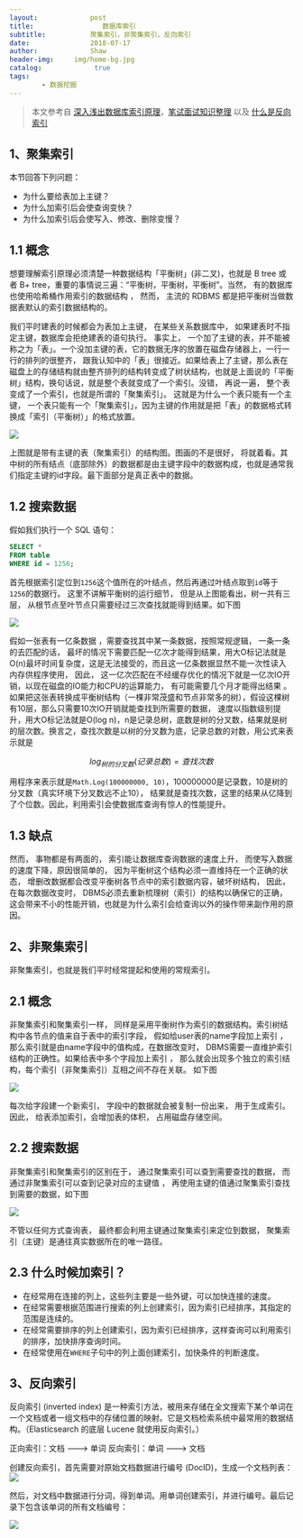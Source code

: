 ```yaml
---
layout:             post
title:                 数据库索引
subtitle:           聚集索引，非聚集索引，反向索引
date:      	        2018-07-17
author:             Shaw
header-img:     img/home-bg.jpg
catalog: 	         true
tags:
        - 数据挖掘
---
```

>本文参考自 [深入浅出数据库索引原理](https://zhuanlan.zhihu.com/p/23624390)，[笔试面试知识整理](https://hit-alibaba.github.io/interview/basic/db/DB-Index.html) 以及 [什么是反向索引](https://www.jianshu.com/p/56d01fe7ff8d) 

1、聚集索引
-
本节回答下列问题：
- 为什么要给表加上主键？
- 为什么加索引后会使查询变快？
- 为什么加索引后会使写入、修改、删除变慢？

1.1 概念
-

想要理解索引原理必须清楚一种数据结构「平衡树」(非二叉)，也就是 B tree 或者 B+ tree，重要的事情说三遍：“平衡树，平衡树，平衡树”。当然， 有的数据库也使用哈希桶作用索引的数据结构 ， 然而， 主流的 RDBMS 都是把平衡树当做数据表默认的索引数据结构的。

我们平时建表的时候都会为表加上主键， 在某些关系数据库中， 如果建表时不指定主键，数据库会拒绝建表的语句执行。 事实上， 一个加了主键的表，并不能被称之为「表」。一个没加主键的表，它的数据无序的放置在磁盘存储器上，一行一行的排列的很整齐， 跟我认知中的「表」很接近。如果给表上了主键，那么表在磁盘上的存储结构就由整齐排列的结构转变成了树状结构，也就是上面说的「平衡树」结构，换句话说，就是整个表就变成了一个索引。没错， 再说一遍， 整个表变成了一个索引，也就是所谓的「聚集索引」。 这就是为什么一个表只能有一个主键， 一个表只能有一个「聚集索引」，因为主键的作用就是把「表」的数据格式转换成「索引（平衡树）」的格式放置。

![](https://raw.githubusercontent.com/xiaoran-tang/xiaoran-tang.github.io/master/img/带有主键的表.jpg)

上图就是带有主键的表（聚集索引）的结构图。图画的不是很好， 将就着看。其中树的所有结点（底部除外）的数据都是由主键字段中的数据构成，也就是通常我们指定主键的id字段。最下面部分是真正表中的数据。 

1.2 搜索数据
-
假如我们执行一个 SQL 语句：

```sql
SELECT * 
FROM table 
WHERE id = 1256;
```

首先根据索引定位到`1256`这个值所在的叶结点，然后再通过叶结点取到`id`等于`1256`的数据行。 这里不讲解平衡树的运行细节， 但是从上图能看出，树一共有三层， 从根节点至叶节点只需要经过三次查找就能得到结果。如下图

![](https://raw.githubusercontent.com/xiaoran-tang/xiaoran-tang.github.io/master/img/搜索带有主键的表.jpg)

假如一张表有一亿条数据 ，需要查找其中某一条数据，按照常规逻辑， 一条一条的去匹配的话， 最坏的情况下需要匹配一亿次才能得到结果，用大O标记法就是O(n)最坏时间复杂度，这是无法接受的，而且这一亿条数据显然不能一次性读入内存供程序使用， 因此， 这一亿次匹配在不经缓存优化的情况下就是一亿次IO开销，以现在磁盘的IO能力和CPU的运算能力， 有可能需要几个月才能得出结果 。如果把这张表转换成平衡树结构（一棵非常茂盛和节点非常多的树），假设这棵树有10层，那么只需要10次IO开销就能查找到所需要的数据， 速度以指数级别提升，用大O标记法就是O(log n)，n是记录总树，底数是树的分叉数，结果就是树的层次数。换言之，查找次数是以树的分叉数为底，记录总数的对数，用公式来表示就是

$$ log_{树的分叉数}(记录总数)=查找次数$$

用程序来表示就是`Math.Log(100000000, 10)`，100000000是记录数，10是树的分叉数（真实环境下分叉数远不止10）， 结果就是查找次数，这里的结果从亿降到了个位数。因此，利用索引会使数据库查询有惊人的性能提升。

1.3 缺点
-
然而， 事物都是有两面的， 索引能让数据库查询数据的速度上升， 而使写入数据的速度下降，原因很简单的， 因为平衡树这个结构必须一直维持在一个正确的状态， 增删改数据都会改变平衡树各节点中的索引数据内容，破坏树结构， 因此，在每次数据改变时， DBMS必须去重新梳理树（索引）的结构以确保它的正确，这会带来不小的性能开销，也就是为什么索引会给查询以外的操作带来副作用的原因。

2、非聚集索引
-
非聚集索引，也就是我们平时经常提起和使用的常规索引。

2.1 概念
-
非聚集索引和聚集索引一样， 同样是采用平衡树作为索引的数据结构。索引树结构中各节点的值来自于表中的索引字段， 假如给user表的name字段加上索引 ， 那么索引就是由name字段中的值构成，在数据改变时， DBMS需要一直维护索引结构的正确性。如果给表中多个字段加上索引 ， 那么就会出现多个独立的索引结构，每个索引（非聚集索引）互相之间不存在关联。 如下图

![](https://raw.githubusercontent.com/xiaoran-tang/xiaoran-tang.github.io/master/img/非聚集索引.jpg)

每次给字段建一个新索引， 字段中的数据就会被复制一份出来， 用于生成索引。 因此， 给表添加索引，会增加表的体积， 占用磁盘存储空间。

2.2 搜索数据
-
非聚集索引和聚集索引的区别在于， 通过聚集索引可以查到需要查找的数据， 而通过非聚集索引可以查到记录对应的主键值 ， 再使用主键的值通过聚集索引查找到需要的数据，如下图

![](https://raw.githubusercontent.com/xiaoran-tang/xiaoran-tang.github.io/master/img/从非聚集索引查找.jpg)

不管以任何方式查询表， 最终都会利用主键通过聚集索引来定位到数据， 聚集索引（主键）是通往真实数据所在的唯一路径。

2.3 什么时候加索引？
-
- 在经常用在连接的列上，这些列主要是一些外键，可以加快连接的速度。
- 在经常需要根据范围进行搜索的列上创建索引，因为索引已经排序，其指定的范围是连续的。
- 在经常需要排序的列上创建索引，因为索引已经排序，这样查询可以利用索引的排序，加快排序查询时间。
- 在经常使用在`WHERE`子句中的列上面创建索引，加快条件的判断速度。

3、反向索引
-
反向索引 (inverted index) 是一种索引方法，被用来存储在全文搜索下某个单词在一个文档或者一组文档中的存储位置的映射。它是文档检索系统中最常用的数据结构。（Elasticsearch 的底层 Lucene 就使用反向索引。）

正向索引：文档 ---> 单词
反向索引：单词 ---> 文档

创建反向索引，首先需要对原始文档数据进行编号 (DocID)，生成一个文档列表：
![](https://raw.githubusercontent.com/xiaoran-tang/xiaoran-tang.github.io/master/img/反向索引1.jpg)

然后，对文档中数据进行分词，得到单词。用单词创建索引，并进行编号。最后记录下包含该单词的所有文档编号：

![](https://raw.githubusercontent.com/xiaoran-tang/xiaoran-tang.github.io/master/img/反向索引2.jpg)